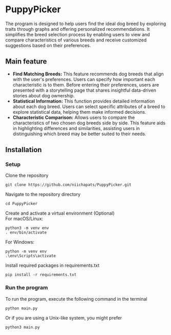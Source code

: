 # PuppyPicker

The program is designed to help users find the ideal dog breed by exploring traits through graphs and offering personalized recommendations. It simplifies the breed selection process by enabling users to view and compare characteristics of various breeds and receive customized suggestions based on their preferences.

## Main feature
- **Find Matching Breeds:** This feature recommends dog breeds that align with the user's preferences. Users can specify how important each characteristic is to them. Before entering their preferences, users are presented with a storytelling page that shares insightful data-driven stories about dog ownership.
- **Statistical Information:** This function provides detailed information about each dog breed. Users can select specific attributes of a breed to explore statistical data, helping them make informed decisions.
- **Characteristic Comparison:** Allows users to compare the characteristics of two chosen dog breeds side by side. This feature aids in highlighting differences and similarities, assisting users in distinguishing which breed may be better suited to their needs.

## Installation

### Setup

Clone the repository
```
git clone https://github.com/niichapats/PuppyPicker.git
```
Navigate to the repository directory
```
cd PuppyPicker
```
Create and activate a virtual environment (Optional)  
For macOS/Linux:
```
python3 -m venv env
. env/bin/activate
```
For Windows:
```
python -m venv env
.\env\Scripts\activate
```
Install required packages in requirements.txt
```
pip install -r requirements.txt
```

### Run the program
To run the program, execute the following command in the terminal
```
python main.py
```

Or if you are using a Unix-like system, you might prefer
```
python3 main.py
```
